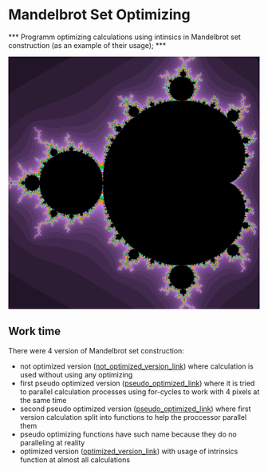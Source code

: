 # Mandelbrot Set Optimizing

*** Programm optimizing calculations using intinsics in Mandelbrot set construction (as an example of their usage); ***

![](/mandelbrot_set.png?raw=true "Optional Title")

## Work time
There were 4 version of Mandelbrot set construction: 
- not optimized version ([not_optimized_version_link](/mandelbrot.cpp)) where calculation is used without using any optimizing
- first pseudo optimized version  ([pseudo_optimized_link](/mandelbrot_pseudo_optmzd_1.cpp)) where it is tried to parallel calculation processes using for-cycles to work with 4 pixels at the same time
- second pseudo optimized version ([pseudo_optimized_link](/mandelbrot_pseudo_optmzd_2.cpp)) where first version calculation split into functions to help the proccessor parallel them
- pseudo optimizing functions have such name because they do no paralleling at reality
- optimized version ([optimized_version_link](/mandelbrot_optmzd_3.cpp)) with usage of intrinsics function at almost all calculations